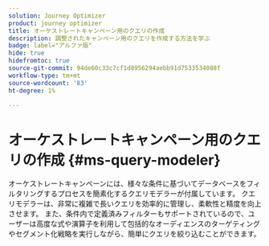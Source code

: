 ```yaml
---
solution: Journey Optimizer
product: journey optimizer
title: オーケストレートキャンペーン用のクエリの作成
description: 調整されたキャンペーン用のクエリを作成する方法を学ぶ
badge: label="アルファ版"
hide: true
hidefromtoc: true
source-git-commit: 94de60c33c7cf1d8956294aebb91d7533534088f
workflow-type: tm+mt
source-wordcount: '83'
ht-degree: 1%

---
```


# オーケストレートキャンペーン用のクエリの作成 {#ms-query-modeler}

オーケストレートキャンペーンには、様々な条件に基づいてデータベースをフィルタリングするプロセスを簡素化するクエリモデラーが付属しています。 クエリモデラーは、非常に複雑で長いクエリを効率的に管理し、柔軟性と精度を向上させます。 また、条件内で定義済みフィルターもサポートされているので、ユーザーは高度な式や演算子を利用して包括的なオーディエンスのターゲティングやセグメント化戦略を実行しながら、簡単にクエリを絞り込むことができます。